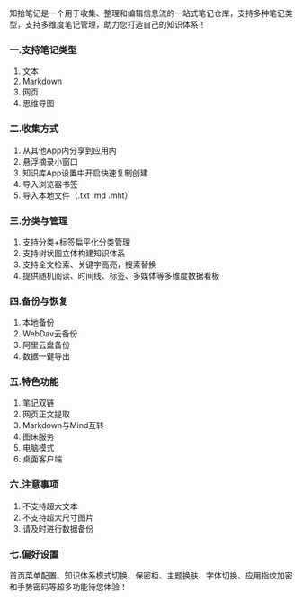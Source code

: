 知拾笔记是一个用于收集、整理和编辑信息流的一站式笔记仓库，支持多种笔记类型，支持多维度笔记管理，助力您打造自己的知识体系！

### 一.支持笔记类型

1. 文本
2. Markdown
3. 网页
4. 思维导图

### 二.收集方式

1. 从其他App内分享到应用内
2. 悬浮摘录小窗口
3. 知识库App设置中开启快速复制创建
4. 导入浏览器书签
5. 导入本地文件（.txt  .md .mht）

### 三.分类与管理

1. 支持分类+标签扁平化分类管理
2. 支持树状图立体构建知识体系
3. 支持全文检索、关键字高亮，搜索替换
4. 提供随机阅读、时间线、标签、多媒体等多维度数据看板

### 四.备份与恢复

1. 本地备份
2. WebDav云备份
3. 阿里云盘备份
4. 数据一键导出

### 五.特色功能

1. 笔记双链
2. 网页正文提取
3. Markdown与Mind互转
4. 图床服务
5. 电脑模式
6. 桌面客户端

### 六.注意事项

1. 不支持超大文本
2. 不支持超大尺寸图片
3. 请及时进行数据备份

### 七.偏好设置

首页菜单配置、知识体系模式切换、保密柜、主题换肤、字体切换、应用指纹加密和手势密码等超多功能待您体验！








